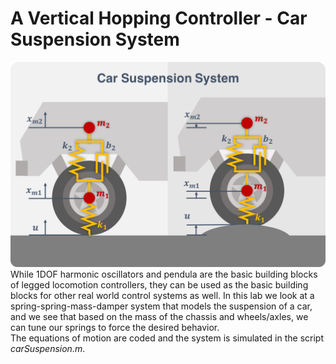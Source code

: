 # A Vertical Hopping Controller - Car Suspension System

![img](CarSuspension.png)<br />
While 1DOF harmonic oscillators and pendula are the basic building blocks of legged locomotion controllers, they can be used as the basic building blocks for other real world control systems as well. In this lab we look at a spring-spring-mass-damper system that models the suspension of a car, and we see that based on the mass of the chassis and wheels/axles, we can tune our springs to force the desired behavior.<br />
The equations of motion are coded and the system is simulated in the script *carSuspension.m*.
